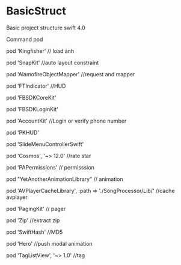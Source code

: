 # BasicStruct

Basic project structure swift 4.0


Command pod 

  pod 'Kingfisher' // load ảnh
  
  pod 'SnapKit' //auto layout constraint
  
  pod 'AlamofireObjectMapper'  //request and mapper
  
  pod 'FTIndicator'     //HUD
  
  pod 'FBSDKCoreKit'
  
  pod 'FBSDKLoginKit'
  
  pod 'AccountKit'    //Login or verify phone number
  
  pod 'PKHUD'
  
  pod 'SlideMenuControllerSwift'
  
  pod 'Cosmos', '~> 12.0'   //rate star
  
   pod 'PAPermissions' // permisssion
   
 pod "YetAnotherAnimationLibrary" // animation
 
 pod 'AVPlayerCacheLibrary', :path => './SongProcessor/Lib/'  //cache avplayer
 
 pod 'PagingKit' // pager
 
  pod 'Zip'  //extract zip
  
  pod 'SwiftHash'  //MD5
  
  pod 'Hero'  //push modal animation
  
  pod 'TagListView', '~> 1.0' //tag

